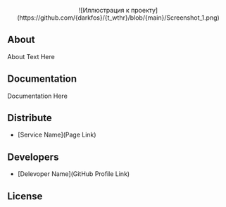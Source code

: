 <p align="center">
      ![Иллюстрация к проекту](https://github.com/{darkfos}/{t_wthr}/blob/{main}/Screenshot_1.png)
</p>

## About

About Text Here

## Documentation

Documentation Here

## Distribute

- [Service Name](Page Link)


## Developers

- [Delevoper Name](GitHub Profile Link)

## License
